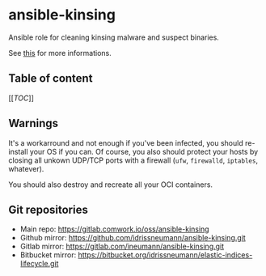 # ansible-kinsing

Ansible role for cleaning kinsing malware and suspect binaries.

See [this](https://sysdig.com/blog/zoom-into-kinsing-kdevtmpfsi/) for more informations.

## Table of content

[[_TOC_]]

## Warnings

It's a workarround and not enough if you've been infected, you should re-install your OS if you can.
Of course, you also should protect your hosts by closing all unkown UDP/TCP ports with a firewall (`ufw`, `firewalld`, `iptables`, whatever).

You should also destroy and recreate all your OCI containers.

## Git repositories

* Main repo: https://gitlab.comwork.io/oss/ansible-kinsing
* Github mirror: https://github.com/idrissneumann/ansible-kinsing.git
* Gitlab mirror: https://gitlab.com/ineumann/ansible-kinsing.git
* Bitbucket mirror: https://bitbucket.org/idrissneumann/elastic-indices-lifecycle.git
